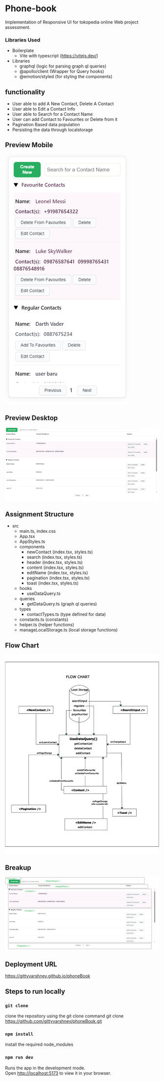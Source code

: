 # Phone-book

Implementation of Responsive UI for tokopedia online Web project assessment.

### Libraries Used
-  Boilerplate
   -  Vite with typescript (https://vitejs.dev/)
-  Libraries
   -  graphql (logic for parsing graph ql queries)
   -  @apollo/client (Wrapper for Query hooks)
   -  @emotion/styled (for styling the components)

## functionality

-   User able to add A New Contact, Delete A Contact
-   User able to Edit a Contact Info
-   User able to Search for a Contact Name
-   User can add Contact to Favourites or Delete from it
-   Pagination Based data population
-   Persisting the data through localstorage
   
## Preview Mobile
![Database](https://github.com/gittyvarshney/phoneBook/blob/main/mobile.png?raw=true)

## Preview Desktop
![Database](https://github.com/gittyvarshney/phoneBook/blob/main/desktop.png?raw=true)

## Assignment Structure
- src
  - main.ts, index.css
  - App.tsx
  - AppStyles.ts
  - components
    - newContact (index.tsx, styles.ts)
    - search (index.tsx, styles.ts)
    - header (index.tsx, styles.ts)
    - content (index.tsx, styles.ts)
    - editName (index.tsx, styles.ts)
    - pagination (index.tsx, styles.ts)
    - toast (index.tsx, styles.ts)
  - hooks
    - useDataQuery.ts
  - queries
    - getDataQuery.ts (graph ql queries)
  - types
    - contactTypes.ts (type defined for data)
  - constants.ts (constants)
  - helper.ts (helper functions)
  - manageLocalStorage.ts (local storage functions)
  
## Flow Chart
![Database](https://github.com/gittyvarshney/phoneBook/blob/main/flow-chart.png?raw=true)

## Breakup
![Database](https://github.com/gittyvarshney/phoneBook/blob/main/breakup.png?raw=true)

## Deployment URL
https://gittyvarshney.github.io/phoneBook

## Steps to run locally

### `git clone`
clone the repository using the git clone command
git clone https://github.com/gittyvarshney/phoneBook.git

### `npm install`

install the required node_modules

### `npm run dev`

Runs the app in the development mode.\
Open [http://localhost:5173](http://localhost:5173) to view it in your browser.